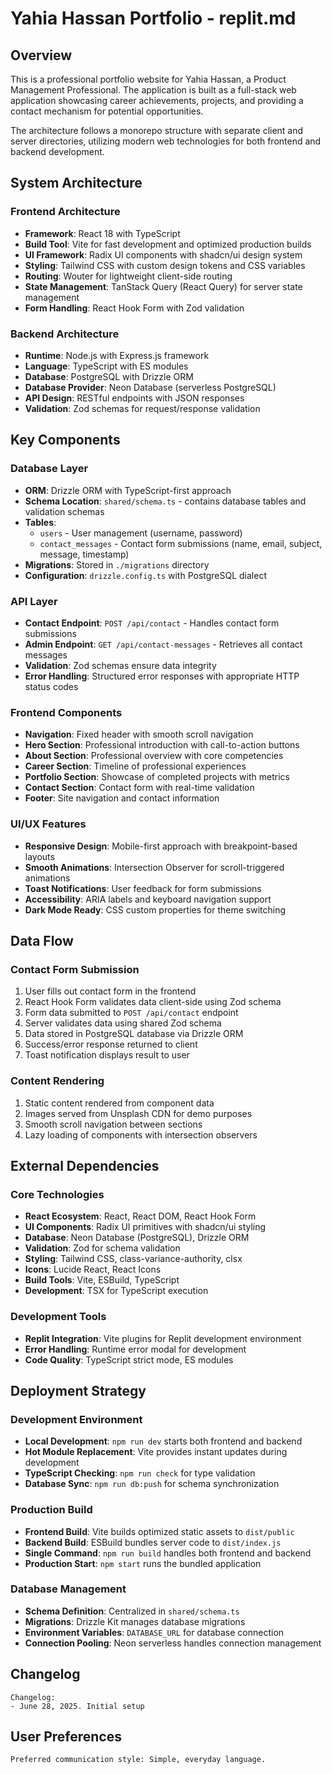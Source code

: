 # Yahia Hassan Portfolio - replit.md

## Overview

This is a professional portfolio website for Yahia Hassan, a Product Management Professional. The application is built as a full-stack web application showcasing career achievements, projects, and providing a contact mechanism for potential opportunities.

The architecture follows a monorepo structure with separate client and server directories, utilizing modern web technologies for both frontend and backend development.

## System Architecture

### Frontend Architecture
- **Framework**: React 18 with TypeScript
- **Build Tool**: Vite for fast development and optimized production builds
- **UI Framework**: Radix UI components with shadcn/ui design system
- **Styling**: Tailwind CSS with custom design tokens and CSS variables
- **Routing**: Wouter for lightweight client-side routing
- **State Management**: TanStack Query (React Query) for server state management
- **Form Handling**: React Hook Form with Zod validation

### Backend Architecture
- **Runtime**: Node.js with Express.js framework
- **Language**: TypeScript with ES modules
- **Database**: PostgreSQL with Drizzle ORM
- **Database Provider**: Neon Database (serverless PostgreSQL)
- **API Design**: RESTful endpoints with JSON responses
- **Validation**: Zod schemas for request/response validation

## Key Components

### Database Layer
- **ORM**: Drizzle ORM with TypeScript-first approach
- **Schema Location**: `shared/schema.ts` - contains database tables and validation schemas
- **Tables**: 
  - `users` - User management (username, password)
  - `contact_messages` - Contact form submissions (name, email, subject, message, timestamp)
- **Migrations**: Stored in `./migrations` directory
- **Configuration**: `drizzle.config.ts` with PostgreSQL dialect

### API Layer
- **Contact Endpoint**: `POST /api/contact` - Handles contact form submissions
- **Admin Endpoint**: `GET /api/contact-messages` - Retrieves all contact messages
- **Validation**: Zod schemas ensure data integrity
- **Error Handling**: Structured error responses with appropriate HTTP status codes

### Frontend Components
- **Navigation**: Fixed header with smooth scroll navigation
- **Hero Section**: Professional introduction with call-to-action buttons
- **About Section**: Professional overview with core competencies
- **Career Section**: Timeline of professional experiences
- **Portfolio Section**: Showcase of completed projects with metrics
- **Contact Section**: Contact form with real-time validation
- **Footer**: Site navigation and contact information

### UI/UX Features
- **Responsive Design**: Mobile-first approach with breakpoint-based layouts
- **Smooth Animations**: Intersection Observer for scroll-triggered animations
- **Toast Notifications**: User feedback for form submissions
- **Accessibility**: ARIA labels and keyboard navigation support
- **Dark Mode Ready**: CSS custom properties for theme switching

## Data Flow

### Contact Form Submission
1. User fills out contact form in the frontend
2. React Hook Form validates data client-side using Zod schema
3. Form data submitted to `POST /api/contact` endpoint
4. Server validates data using shared Zod schema
5. Data stored in PostgreSQL database via Drizzle ORM
6. Success/error response returned to client
7. Toast notification displays result to user

### Content Rendering
1. Static content rendered from component data
2. Images served from Unsplash CDN for demo purposes
3. Smooth scroll navigation between sections
4. Lazy loading of components with intersection observers

## External Dependencies

### Core Technologies
- **React Ecosystem**: React, React DOM, React Hook Form
- **UI Components**: Radix UI primitives with shadcn/ui styling
- **Database**: Neon Database (PostgreSQL), Drizzle ORM
- **Validation**: Zod for schema validation
- **Styling**: Tailwind CSS, class-variance-authority, clsx
- **Icons**: Lucide React, React Icons
- **Build Tools**: Vite, ESBuild, TypeScript
- **Development**: TSX for TypeScript execution

### Development Tools
- **Replit Integration**: Vite plugins for Replit development environment
- **Error Handling**: Runtime error modal for development
- **Code Quality**: TypeScript strict mode, ES modules

## Deployment Strategy

### Development Environment
- **Local Development**: `npm run dev` starts both frontend and backend
- **Hot Module Replacement**: Vite provides instant updates during development
- **TypeScript Checking**: `npm run check` for type validation
- **Database Sync**: `npm run db:push` for schema synchronization

### Production Build
- **Frontend Build**: Vite builds optimized static assets to `dist/public`
- **Backend Build**: ESBuild bundles server code to `dist/index.js`
- **Single Command**: `npm run build` handles both frontend and backend
- **Production Start**: `npm start` runs the bundled application

### Database Management
- **Schema Definition**: Centralized in `shared/schema.ts`
- **Migrations**: Drizzle Kit manages database migrations
- **Environment Variables**: `DATABASE_URL` for database connection
- **Connection Pooling**: Neon serverless handles connection management

## Changelog

```
Changelog:
- June 28, 2025. Initial setup
```

## User Preferences

```
Preferred communication style: Simple, everyday language.
```